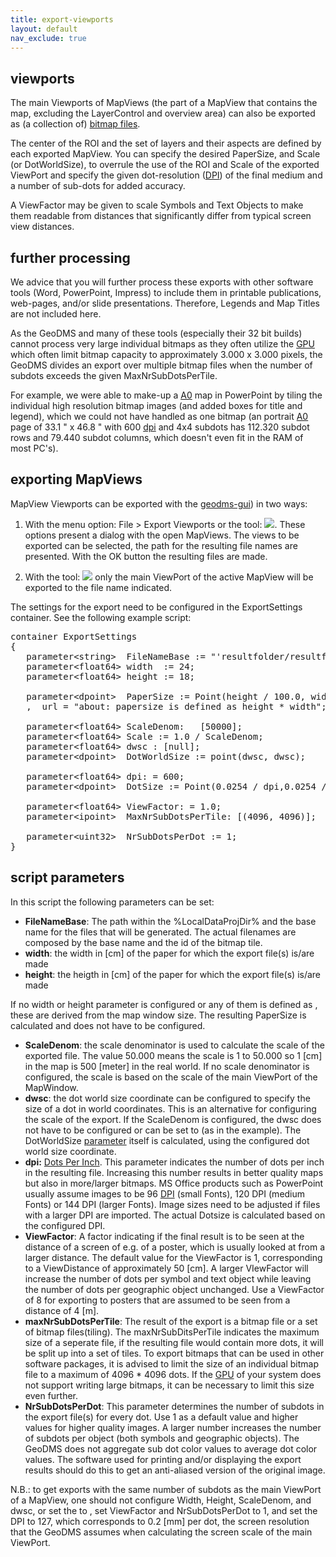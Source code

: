 ```yaml
---
title: export-viewports
layout: default
nav_exclude: true
---
```

## viewports

The main Viewports of MapViews (the part of a MapView that contains the map, excluding the LayerControl and overview area) can also be exported as (a collection of) [bitmap files](https://en.wikipedia.org/wiki/BMP_file_format).

The center of the ROI and the set of layers and their aspects are defined by each exported MapView. You can specify the desired PaperSize, and Scale (or DotWorldSize), to overrule the use of the ROI and Scale of the exported ViewPort and specify the given dot-resolution ([DPI](https://en.wikipedia.org/wiki/Dots_per_inch)) of the final medium and a number of sub-dots for added accuracy.

A ViewFactor may be given to scale Symbols and Text Objects to make them readable from distances that significantly differ from typical screen view distances.

## further processing

We advice that you will further process these exports with other software tools (Word, PowerPoint, Impress) to include them in printable publications, web-pages, and/or slide presentations. Therefore, Legends and Map Titles are not included here.

As the GeoDMS and many of these tools (especially their 32 bit builds) cannot process very large individual bitmaps as they often utilize the
[GPU](https://nl.wikipedia.org/wiki/Graphics_processing_unit) which often limit bitmap capacity to approximately 3.000 x 3.000 pixels, the
GeoDMS divides an export over multiple bitmap files when the number of subdots exceeds the given MaxNrSubDotsPerTile.

For example, we were able to make-up a [A0](https://en.wikipedia.org/wiki/ISO_216#A_series) map in PowerPoint by tiling the individual high resolution bitmap images (and added boxes for title and legend), which we could not have handled as one bitmap (an portrait [A0](https://en.wikipedia.org/wiki/ISO_216#A_series) page of 33.1 " x 46.8 " with 600 [dpi](https://en.wikipedia.org/wiki/Dots_per_inch) and 4x4 subdots has
112.320 subdot rows and 79.440 subdot columns, which doesn't even fit in the RAM of most PC's).

## exporting MapViews

MapView Viewports can be exported with the [geodms-gui](geodms-gui)) in two ways:

1. With the menu option: File \> Export Viewports or the tool: ![](../assets/img/GUI/export_viewports.png). These options present a dialog with the open MapViews. The views to be exported can be selected, the path for the resulting file names are presented. With the OK button the resulting files are made.

2. With the tool: ![](../assets/img/GUI/copy_text.png) only the main ViewPort of the active MapView will be exported to the file name indicated.

The settings for the export need to be configured in the ExportSettings container. See the following example script:

<pre>
container ExportSettings
{ 
   parameter&lt;string&gt;  FileNameBase := "'resultfolder/resultfile'";
   parameter&lt;float64&gt; width  := 24; 
   parameter&lt;float64&gt; height := 18;

   parameter&lt;dpoint&gt;  PaperSize := Point(height / 100.0, width / 100.0)
   ,  url = "about: papersize is defined as height * width";

   parameter&lt;float64&gt; ScaleDenom:   [50000];
   parameter&lt;float64&gt; Scale := 1.0 / ScaleDenom;
   parameter&lt;float64&gt; dwsc : [null];
   parameter&lt;dpoint&gt;  DotWorldSize := point(dwsc, dwsc);
   
   parameter&lt;float64&gt; dpi: = 600;
   parameter&lt;dpoint&gt;  DotSize := Point(0.0254 / dpi,0.0254 / dpi);
   
   parameter&lt;float64&gt; ViewFactor: = 1.0;
   parameter&lt;ipoint&gt;  MaxNrSubDotsPerTile: [(4096, 4096)];

   parameter&lt;uint32&gt;  NrSubDotsPerDot := 1;
}
</pre>

## script parameters

In this script the following parameters can be set:

- **FileNameBase**: The path within the %LocalDataProjDir% and the base name for the files that will be generated. The actual filenames are composed by the base name and the id of the bitmap tile.
- **width**: the width in \[cm\] of the paper for which the export file(s) is/are made
- **height**: the heigth in \[cm\] of the paper for which the export file(s) is/are made

If no width or height parameter is configured or any of them is defined as <null>, these are derived from the map window size. The resulting PaperSize is calculated and does not have to be configured.

- **ScaleDenom**: the scale denominator is used to calculate the scale of the exported file. The value 50.000 means the scale is 1 to 50.000 so 1 \[cm\] in the map is 500 \[meter\] in the real world. If no scale denominator is configured, the scale is based on the scale of the main ViewPort of the MapWindow.
- **dwsc**: the dot world size coordinate can be configured to specify the size of a dot in world coordinates. This is an alternative for configuring the scale of the export. If the ScaleDenom is configured, the dwsc does not have to be configured or can be set to <null> (as in the example). The DotWorldSize [parameter](parameter) itself is calculated, using the configured dot world size coordinate.
- **dpi:** [Dots Per Inch](https://en.wikipedia.org/wiki/Dots_per_inch). This parameter indicates the number of dots per inch in the resulting file. Increasing this number results in better quality maps but also in more/larger bitmaps. MS Office products such as PowerPoint usually assume images to be 96 [DPI](https://en.wikipedia.org/wiki/Dots_per_inch) (small Fonts), 120 DPI (medium Fonts) or 144 DPI (larger Fonts). Image sizes need to be     adjusted if files with a larger DPI are imported. The actual Dotsize is calculated based on the configured DPI.
- **ViewFactor**: A factor indicating if the final result is to be  seen at the distance of a screen of e.g. of a poster, which is usually looked at from a larger distance. The default value for the ViewFactor is 1, corresponding to a ViewDistance of approximately 50 [cm]. A larger VIewFactor will increase the number of dots per symbol and text object while leaving the number of dots per geographic object unchanged. Use a ViewFactor of 8 for exporting to posters that are assumed to be seen from a distance of 4 [m].
- **maxNrSubDotsPerTile**: The result of the export is a bitmap file or a set of bitmap files(tiling). The maxNrSubDitsPerTile indicates the maximum size of a seperate file, if the resulting file would contain more dots, it will be split up into a set of tiles. To export bitmaps that can be used in other software packages, it is advised to limit the size of an individual bitmap file to a maximum of 4096 * 4096 dots. If the [GPU](https://en.wikipedia.org/wiki/Graphics_processing_unit) of your system does not support writing large bitmaps, it can be necessary to limit this size even further.
- **NrSubDotsPerDot**: This parameter determines the number of subdots in the export file(s) for every dot. Use 1 as a default value and higher values for higher quality images. A larger number increases the number of subdots per object (both symbols and geographic objects). The GeoDMS does not aggregate sub dot color values to average dot color values. The software used for printing and/or displaying the export results should do this to get an anti-aliased version of the original image.

N.B.: to get exports with the same number of subdots as the main ViewPort of a MapView, one should not configure Width, Height, ScaleDenom, and dwsc, or set the to <null>, set ViewFactor and NrSubDotsPerDot to 1, and set the DPI to 127, which corresponds to 0.2 [mm] per dot, the screen resolution that the
GeoDMS assumes when calculating the screen scale of the main ViewPort.